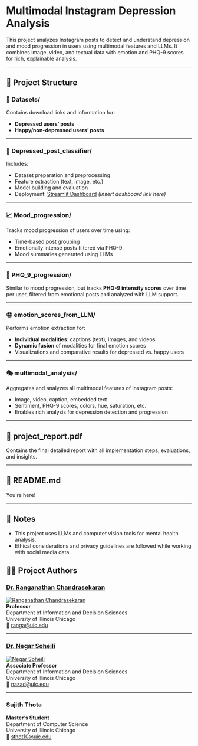 # Multimodal Instagram Depression Analysis

This project analyzes Instagram posts to detect and understand depression and mood progression in users using multimodal features and LLMs. It combines image, video, and textual data with emotion and PHQ-9 scores for rich, explainable analysis.

---

## 📁 Project Structure

### 🔗 Datasets/
Contains download links and information for:
- **Depressed users’ posts**
- **Happy/non-depressed users’ posts**

---

### 🤖 Depressed_post_classifier/
Includes:
- Dataset preparation and preprocessing
- Feature extraction (text, image, etc.)
- Model building and evaluation
- Deployment: [Streamlit Dashboard](#) *(Insert dashboard link here)*

---

### 📈 Mood_progression/
Tracks mood progression of users over time using:
- Time-based post grouping
- Emotionally intense posts filtered via PHQ-9
- Mood summaries generated using LLMs

---

### 🧠 PHQ_9_progression/
Similar to mood progression, but tracks **PHQ-9 intensity scores** over time per user, filtered from emotional posts and analyzed with LLM support.

---

### 😐 emotion_scores_from_LLM/
Performs emotion extraction for:
- **Individual modalities**: captions (text), images, and videos
- **Dynamic fusion** of modalities for final emotion scores
- Visualizations and comparative results for depressed vs. happy users

---

### 🎭 multimodal_analysis/
Aggregates and analyzes all multimodal features of Instagram posts:
- Image, video, caption, embedded text
- Sentiment, PHQ-9 scores, colors, hue, saturation, etc.
- Enables rich analysis for depression detection and progression

---

## 📄 project_report.pdf
Contains the final detailed report with all implementation steps, evaluations, and insights.

---

## 📑 README.md
You’re here!

---

## 📌 Notes
- This project uses LLMs and computer vision tools for mental health analysis.
- Ethical considerations and privacy guidelines are followed while working with social media data.


## 👨‍💻 Project Authors

### [Dr. Ranganathan Chandrasekaran](mailto:ranga@uic.edu)  
[![Ranganathan Chandrasekaran](https://business.uic.edu/wp-content/uploads/sites/91/2018/01/Chandrasekaran_Ranganathan_2020-157x180.jpg)](mailto:ranga@uic.edu)  
**Professor**  
Department of Information and Decision Sciences  
University of Illinois Chicago  
📧 ranga@uic.edu  

---

### [Dr. Negar Soheili](mailto:nazad@uic.edu)  
[![Negar Soheili](https://business.uic.edu/wp-content/uploads/sites/91/2018/02/SoheiliNegar_2018.jpg)](mailto:nazad@uic.edu)  
**Associate Professor**  
Department of Information and Decision Sciences  
University of Illinois Chicago  
📧 nazad@uic.edu  

---

### Sujith Thota  
**Master’s Student**  
Department of Computer Science  
University of Illinois Chicago  
📧 sthot10@uic.edu
